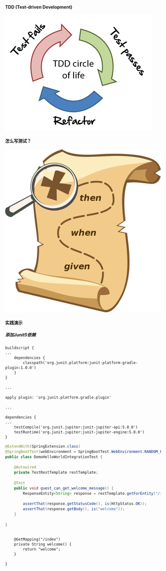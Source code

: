 #### TDD \(Test-driven Development\)

![](/assets/tdd.png)

#### 怎么写测试？

![](/assets/givenWhenThen.png)

#### 实践演示

##### 添加Junit5依赖

```
buildscript {
...
	dependencies {
		classpath('org.junit.platform:junit-platform-gradle-plugin:1.0.0')
	}
}

...

apply plugin: 'org.junit.platform.gradle.plugin'

...

dependencies {
...
    testCompile('org.junit.jupiter:junit-jupiter-api:5.0.0')
    testRuntime('org.junit.jupiter:junit-jupiter-engine:5.0.0')
}

```

```java
@ExtendWith(SpringExtension.class)
@SpringBootTest(webEnvironment = SpringBootTest.WebEnvironment.RANDOM_PORT)
public class DemoHelloWorldIntegrationTest {

    @Autowired
    private TestRestTemplate restTemplate;

    @Test
    public void guest_can_get_welcome_message() {
        ResponseEntity<String> response = restTemplate.getForEntity("/index", String.class);

        assertThat(response.getStatusCode(), is(HttpStatus.OK));
        assertThat(response.getBody(), is("welcome"));
    }

}
```

```

    @GetMapping("/index")
    private String welcome() {
        return "welcome";
    }

}
```



